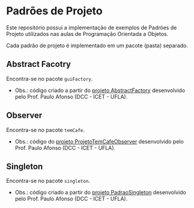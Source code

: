 # Padrões de Projeto

Este repositório possui a implementação de exemplos de Padrões de Projeto utilizados nas aulas de Programação Orientada a Objetos.

Cada padrão de projeto é implementado em um pacote (pasta) separado.


## Abstract Facotry

Encontra-se no pacote `guiFactory`.

- Obs.: código criado a partir do [projeto AbstractFactory](https://github.com/ufla-ppoo/GCC178-Projetos-das-Aulas/blob/master/Abstractfactory) desenvolvido pelo Prof. Paulo Afonso (DCC - ICET - UFLA).

## Observer

Encontra-se no pacote `temCafe`.

- Obs.: código do [projeto ProjetoTemCafeObserver](https://github.com/ufla-ppoo/GCC178-Projetos-das-Aulas/blob/master/ProjetoTemCafeObserver) desenvolvido pelo Prof. Paulo Afonso (DCC - ICET - UFLA).

## Singleton

Encontra-se no pacote `singleton`.

- Obs.: código criado a partir do [projeto PadraoSingleton](https://github.com/ufla-ppoo/GCC178-Projetos-das-Aulas/blob/master/PadraoSingleton) desenvolvido pelo Prof. Paulo Afonso (DCC - ICET - UFLA).

